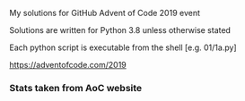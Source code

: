 My solutions for GitHub Advent of Code 2019 event

Solutions are written for Python 3.8 unless otherwise stated

Each python script is executable from the shell [e.g. 01/1a.py]

https://adventofcode.com/2019

### Stats taken from AoC website
```
```
